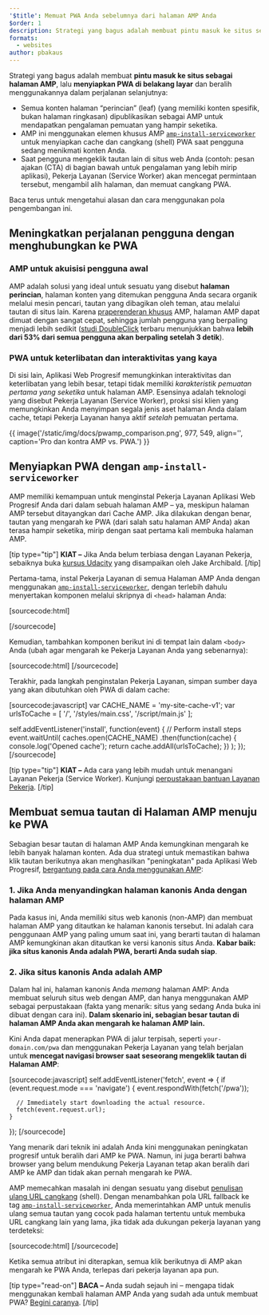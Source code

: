 ```yaml
---
'$title': Memuat PWA Anda sebelumnya dari halaman AMP Anda
$order: 1
description: Strategi yang bagus adalah membuat pintu masuk ke situs sebagai halaman AMP, lalu menyiapkan PWA di belakang layar dan beralih ....
formats:
  - websites
author: pbakaus
---
```


Strategi yang bagus adalah membuat **pintu masuk ke situs sebagai halaman AMP**, lalu **menyiapkan PWA di belakang layar** dan beralih menggunakannya dalam perjalanan selanjutnya:

- Semua konten halaman “perincian” (leaf) (yang memiliki konten spesifik, bukan halaman ringkasan) dipublikasikan sebagai AMP untuk mendapatkan pengalaman pemuatan yang hampir seketika.
- AMP ini menggunakan elemen khusus AMP [`amp-install-serviceworker`](../../../documentation/components/reference/amp-install-serviceworker.md) untuk menyiapkan cache dan cangkang (shell) PWA saat pengguna sedang menikmati konten Anda.
- Saat pengguna mengeklik tautan lain di situs web Anda (contoh: pesan ajakan (CTA) di bagian bawah untuk pengalaman yang lebih mirip aplikasi), Pekerja Layanan (Service Worker) akan mencegat permintaan tersebut, mengambil alih halaman, dan memuat cangkang PWA.

Baca terus untuk mengetahui alasan dan cara menggunakan pola pengembangan ini.

## Meningkatkan perjalanan pengguna dengan menghubungkan ke PWA

### AMP untuk akuisisi pengguna awal

AMP adalah solusi yang ideal untuk sesuatu yang disebut **halaman perincian**, halaman konten yang ditemukan pengguna Anda secara organik melalui mesin pencari, tautan yang dibagikan oleh teman, atau melalui tautan di situs lain. Karena [praperenderan khusus](../../../about/how-amp-works.html) AMP, halaman AMP dapat dimuat dengan sangat cepat, sehingga jumlah pengguna yang berpaling menjadi lebih sedikit ([studi DoubleClick](https://www.doubleclickbygoogle.com/articles/mobile-speed-matters/) terbaru menunjukkan bahwa **lebih dari 53% dari semua pengguna akan berpaling setelah 3 detik**).

### PWA untuk keterlibatan dan interaktivitas yang kaya

Di sisi lain, Aplikasi Web Progresif memungkinkan interaktivitas dan keterlibatan yang lebih besar, tetapi tidak memiliki _karakteristik pemuatan pertama yang seketika_ untuk halaman AMP. Esensinya adalah teknologi yang disebut Pekerja Layanan (Service Worker), proksi sisi klien yang memungkinkan Anda menyimpan segala jenis aset halaman Anda dalam cache, tetapi Pekerja Layanan hanya aktif _setelah_ pemuatan pertama.

{{ image('/static/img/docs/pwamp_comparison.png', 977, 549, align='', caption='Pro dan kontra AMP vs. PWA.') }}

## Menyiapkan PWA dengan `amp-install-serviceworker`

AMP memiliki kemampuan untuk menginstal Pekerja Layanan Aplikasi Web Progresif Anda dari dalam sebuah halaman AMP – ya, meskipun halaman AMP tersebut ditayangkan dari Cache AMP. Jika dilakukan dengan benar, tautan yang mengarah ke PWA (dari salah satu halaman AMP Anda) akan terasa hampir seketika, mirip dengan saat pertama kali membuka halaman AMP.

[tip type="tip"] **KIAT –** Jika Anda belum terbiasa dengan Layanan Pekerja, sebaiknya buka [kursus Udacity](https://www.udacity.com/course/offline-web-applications--ud899) yang disampaikan oleh Jake Archibald. [/tip]

Pertama-tama, instal Pekerja Layanan di semua Halaman AMP Anda dengan menggunakan [`amp-install-serviceworker`](../../../documentation/components/reference/amp-install-serviceworker.md), dengan terlebih dahulu menyertakan komponen melalui skripnya di `<head>` halaman Anda:

[sourcecode:html]

<script async custom-element="amp-install-serviceworker"
  src="https://ampjs.org/v0/amp-install-serviceworker-0.1.js"></script>

[/sourcecode]

Kemudian, tambahkan komponen berikut ini di tempat lain dalam `<body>` Anda (ubah agar mengarah ke Pekerja Layanan Anda yang sebenarnya):

[sourcecode:html]
<amp-install-serviceworker
      src="https://www.your-domain.com/serviceworker.js"
      layout="nodisplay">
</amp-install-serviceworker>
[/sourcecode]

Terakhir, pada langkah penginstalan Pekerja Layanan, simpan sumber daya yang akan dibutuhkan oleh PWA di dalam cache:

[sourcecode:javascript]
var CACHE_NAME = 'my-site-cache-v1';
var urlsToCache = [
'/',
'/styles/main.css',
'/script/main.js'
];

self.addEventListener('install', function(event) {
// Perform install steps
event.waitUntil(
caches.open(CACHE_NAME)
.then(function(cache) {
console.log('Opened cache');
return cache.addAll(urlsToCache);
})
);
});
[/sourcecode]

[tip type="tip"] **KIAT –** Ada cara yang lebih mudah untuk menangani Layanan Pekerja (Service Worker). Kunjungi [perpustakaan bantuan Layanan Pekerja](https://github.com/GoogleChrome/sw-helpers). [/tip]

## Membuat semua tautan di Halaman AMP menuju ke PWA

Sebagian besar tautan di halaman AMP Anda kemungkinan mengarah ke lebih banyak halaman konten. Ada dua strategi untuk memastikan bahwa klik tautan berikutnya akan menghasilkan "peningkatan" pada Aplikasi Web Progresif, [bergantung pada cara Anda menggunakan AMP](../../../documentation/guides-and-tutorials/optimize-measure/discovery.md):

### 1. Jika Anda menyandingkan halaman kanonis Anda dengan halaman AMP

Pada kasus ini, Anda memiliki situs web kanonis (non-AMP) dan membuat halaman AMP yang ditautkan ke halaman kanonis tersebut. Ini adalah cara penggunaan AMP yang paling umum saat ini, yang berarti tautan di halaman AMP kemungkinan akan ditautkan ke versi kanonis situs Anda. **Kabar baik: jika situs kanonis Anda adalah PWA, berarti Anda sudah siap**.

### 2. Jika situs kanonis Anda adalah AMP

Dalam hal ini, halaman kanonis Anda _memang_ halaman AMP: Anda membuat seluruh situs web dengan AMP, dan hanya menggunakan AMP sebagai perpustakaan (fakta yang menarik: situs yang sedang Anda buka ini dibuat dengan cara ini). **Dalam skenario ini, sebagian besar tautan di halaman AMP Anda akan mengarah ke halaman AMP lain.**

Kini Anda dapat menerapkan PWA di jalur terpisah, seperti `your-domain.com/pwa` dan menggunakan Pekerja Layanan yang telah berjalan untuk **mencegat navigasi browser saat seseorang mengeklik tautan di Halaman AMP**:

[sourcecode:javascript]
self.addEventListener('fetch', event => {
if (event.request.mode === 'navigate') {
event.respondWith(fetch('/pwa'));

      // Immediately start downloading the actual resource.
      fetch(event.request.url);
    }

});
[/sourcecode]

Yang menarik dari teknik ini adalah Anda kini menggunakan peningkatan progresif untuk beralih dari AMP ke PWA. Namun, ini juga berarti bahwa browser yang belum mendukung Pekerja Layanan tetap akan beralih dari AMP ke AMP dan tidak akan pernah mengarah ke PWA.

AMP memecahkan masalah ini dengan sesuatu yang disebut [penulisan ulang URL cangkang](../../../documentation/components/reference/amp-install-serviceworker.md#shell-url-rewrite) (shell). Dengan menambahkan pola URL fallback ke tag [`amp-install-serviceworker`](../../../documentation/components/reference/amp-install-serviceworker.md), Anda memerintahkan AMP untuk menulis ulang semua tautan yang cocok pada halaman tertentu untuk membuka URL cangkang lain yang lama, jika tidak ada dukungan pekerja layanan yang terdeteksi:

[sourcecode:html]
<amp-install-serviceworker
      src="https://www.your-domain.com/serviceworker.js"
      layout="nodisplay"
      data-no-service-worker-fallback-url-match=".*"
      data-no-service-worker-fallback-shell-url="https://www.your-domain.com/pwa">
</amp-install-serviceworker>
[/sourcecode]

Ketika semua atribut ini diterapkan, semua klik berikutnya di AMP akan mengarah ke PWA Anda, terlepas dari pekerja layanan apa pun.

[tip type="read-on"] **BACA –** Anda sudah sejauh ini – mengapa tidak menggunakan kembali halaman AMP Anda yang sudah ada untuk membuat PWA? [Begini caranya](amp-in-pwa.md). [/tip]
